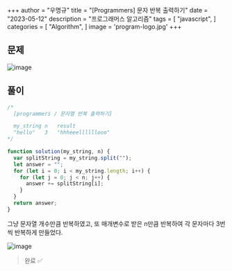 +++
author = "우명규"
title = "[Programmers] 문자 반복 출력하기"
date = "2023-05-12"
description = "프로그래머스 알고리즘"
tags = [
    "javascript",
]
categories = [
    "Algorithm",
]
image = 'program-logo.jpg'
+++

<!--more-->

## 문제

![image](https://github.com/myeongcode/blog/assets/67165016/02427fd3-6986-40fb-80a4-52be67122406)

## 풀이

```javascript
/*
  [programmers / 문자열 반복 출력하기]

  my_string	n	result
  "hello"	3	"hhheeellllllooo"
*/

function solution(my_string, n) {
  var splitString = my_string.split("");
  let answer = "";
  for (let i = 0; i < my_string.length; i++) {
    for (let j = 0; j < n; j++) {
      answer += splitString[i];
    }
  }
  return answer;
}
```

그냥 문자열 개수만큼 반복하였고, 또 매개변수로 받은 n만큼 반복하여 각 문자마다 3번씩 반복하게 만들었다.

![image](https://github.com/myeongcode/blog/assets/67165016/69d7e917-1f35-4e94-8b48-059eeba7c2b4)

> 완료 ✅
